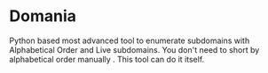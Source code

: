 # Domania
Python based most advanced tool to enumerate subdomains with Alphabetical Order and Live subdomains.
You don't need to short by alphabetical order manually .
This tool can do it itself.

